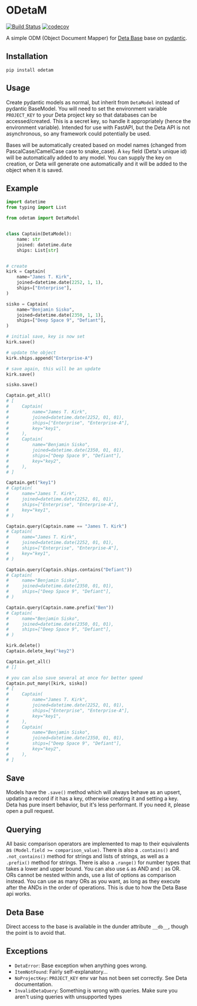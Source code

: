 # ODetaM

[![Build Status](https://travis-ci.org/rickh94/ODetaM.svg?branch=main)](https://travis-ci.org/rickh94/ODetaM)
[![codecov](https://codecov.io/gh/rickh94/odetam/branch/main/graph/badge.svg?token=BLDIMHU9FB)](https://codecov.io/gh/rickh94/odetam)

A simple ODM (Object Document Mapper) for [Deta Base](https://deta.sh) base on
[pydantic](https://github.com/samuelcolvin/pydantic/).

## Installation

`pip install odetam`

## Usage

Create pydantic models as normal, but inherit from `DetaModel` instead of pydantic
BaseModel. You will need to set the environment variable `PROJECT_KEY` to your Deta
project key so that databases can be accessed/created. This is a secret key, so handle
it appropriately (hence the environment variable). Intended for use with FastAPI, but
the Deta API is not asynchronous, so any framework could potentially be used.

Bases will be automatically created based on model names (changed from
PascalCase/CamelCase case to snake_case). A `key` field (Deta's unique id) will be
automatically added to any model. You can supply the key on creation, or Deta will
generate one automatically and it will be added to the object when it is saved.

## Example

```python
import datetime
from typing import List

from odetam import DetaModel


class Captain(DetaModel):
    name: str
    joined: datetime.date
    ships: List[str]


# create
kirk = Captain(
    name="James T. Kirk",
    joined=datetime.date(2252, 1, 1),
    ships=["Enterprise"],
)

sisko = Captain(
    name="Benjamin Sisko",
    joined=datetime.date(2350, 1, 1),
    ships=["Deep Space 9", "Defiant"],
)

# initial save, key is now set
kirk.save()

# update the object
kirk.ships.append("Enterprise-A")

# save again, this will be an update
kirk.save()

sisko.save()

Captain.get_all()
# [
#     Captain(
#         name="James T. Kirk", 
#         joined=datetime.date(2252, 01, 01), 
#         ships=["Enterprise", "Enterprise-A"],
#         key="key1",
#     ),
#     Captain(
#         name="Benjamin Sisko",
#         joined=datetime.date(2350, 01, 01), 
#         ships=["Deep Space 9", "Defiant"],
#         key="key2",
#     ),
# ]

Captain.get("key1")
# Captain(
#     name="James T. Kirk", 
#     joined=datetime.date(2252, 01, 01), 
#     ships=["Enterprise", "Enterprise-A"],
#     key="key1",
# )

Captain.query(Captain.name == "James T. Kirk")
# Captain(
#     name="James T. Kirk", 
#     joined=datetime.date(2252, 01, 01), 
#     ships=["Enterprise", "Enterprise-A"],
#     key="key1",
# )

Captain.query(Captain.ships.contains("Defiant"))
# Captain(
#     name="Benjamin Sisko",
#     joined=datetime.date(2350, 01, 01),
#     ships=["Deep Space 9", "Defiant"],
# )

Captain.query(Captain.name.prefix("Ben"))
# Captain(
#     name="Benjamin Sisko",
#     joined=datetime.date(2350, 01, 01),
#     ships=["Deep Space 9", "Defiant"],
# )

kirk.delete()
Captain.delete_key("key2")

Captain.get_all()
# []

# you can also save several at once for better speed
Captain.put_many([kirk, sisko])
# [
#     Captain(
#         name="James T. Kirk", 
#         joined=datetime.date(2252, 01, 01), 
#         ships=["Enterprise", "Enterprise-A"],
#         key="key1",
#     ),
#     Captain(
#         name="Benjamin Sisko",
#         joined=datetime.date(2350, 01, 01), 
#         ships=["Deep Space 9", "Defiant"],
#         key="key2",
#     ),
# ]

```

## Save

Models have the `.save()` method which will always behave as an upsert, updating a
record if it has a key, otherwise creating it and setting a key. Deta has pure insert
behavior, but it's less performant. If you need it, please open a pull request.

## Querying

All basic comparison operators are implemented to map to their equivalents as
`(Model.field >= comparison_value)`. There is also a `.contains()` and `.not_contains()`
method for strings and lists of strings, as well as a `.prefix()` method for strings.
There is also a `.range()` for number types that takes a lower and upper bound. You can
also use `&`  as AND and `|` as OR. ORs cannot be nested within ands, use a list of
options as comparison instead. You can use as many ORs as you want, as long as they
execute after the ANDs in the order of operations. This is due to how the Deta Base api
works.

## Deta Base

Direct access to the base is available in the dunder attribute `__db__`, though the
point is to avoid that.

## Exceptions

- `DetaError`: Base exception when anything goes wrong.
- `ItemNotFound`: Fairly self-explanatory...
- `NoProjectKey`: `PROJECT_KEY` env var has not been set correctly. See Deta
  documentation.
- `InvalidDetaQuery`: Something is wrong with queries. Make sure you aren't using
  queries with unsupported types